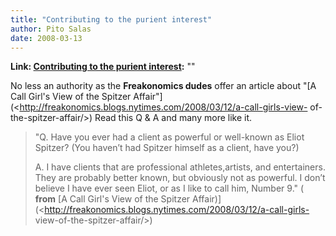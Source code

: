 ```yaml
---
title: "Contributing to the purient interest"
author: Pito Salas
date: 2008-03-13
---
```


**Link: [Contributing to the purient interest](None):** ""



No less an authority as the **Freakonomics dudes** offer an article about "[A
Call Girl's View of the Spitzer
Affair"](<http://freakonomics.blogs.nytimes.com/2008/03/12/a-call-girls-view-
of-the-spitzer-affair/>) Read this Q & A and many more like it.

> "Q. Have you ever had a client as powerful or well-known as Eliot Spitzer?
> (You haven’t had Spitzer himself as a client, have you?)
>
> A. I have clients that are professional athletes,artists, and entertainers.
> They are probably better known, but obviously not as powerful. I don’t
> believe I have ever seen Eliot, or as I like to call him, Number 9." (
> **from** [A Call Girl's View of the Spitzer
> Affair)](<http://freakonomics.blogs.nytimes.com/2008/03/12/a-call-girls-
> view-of-the-spitzer-affair/>)


